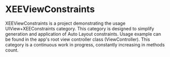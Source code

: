 XEEViewConstraints
==================

XEEViewConstraints is a project demonstrating the usage UIView+XEEConstraints category. This category is designed to simplify generation and application of Auto Layout constraints. Usage example can be found in the app's root view controller class (ViewController). This category is a continuous work in progress, constantly increasing in methods count. 
